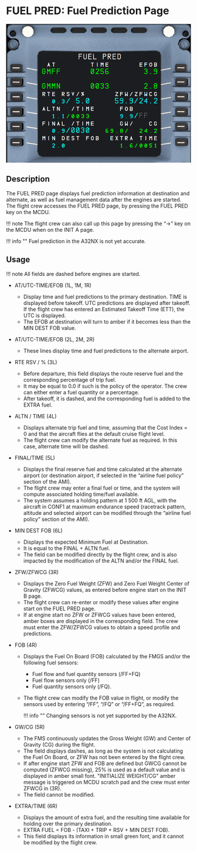 # FUEL PRED: Fuel Prediction Page

![FUEL PRED](../../assets/a32nx-briefing/mcdu/mcdu-fuel-pred.png)

## Description

The FUEL PRED page displays fuel prediction information at destination and alternate, as well as
fuel management data after the engines are started. The flight crew accesses the FUEL PRED page,
by pressing the FUEL PRED key on the MCDU.

!!! note
    The flight crew can also call up this page by pressing the “→” key on the MCDU when on
    the INIT A page.

!!! info ""
    Fuel prediction in the A32NX is not yet accurate.

## Usage

!!! note
    All fields are dashed before engines are started.

- AT/UTC-TIME/EFOB (1L, 1M, 1R)
    - Display time and fuel predictions to the primary destination. TIME is displayed before takeoff. UTC 
      predictions are displayed after takeoff. If the flight crew has entered an Estimated Takeoff Time (ETT), the 
      UTC is displayed.
    - The EFOB at destination will turn to amber if it becomes less than the MIN DEST FOB value.

- AT/UTC-TIME/EFOB (2L, 2M, 2R)
    - These lines display time and fuel predictions to the alternate airport.

- RTE RSV / % (3L)
    - Before departure, this field displays the route reserve fuel and the corresponding percentage of trip fuel. 
    - It may be equal to 0.0 if such is the policy of the operator. The crew can either enter a fuel quantity or a 
      percentage. 
    - After takeoff, it is dashed, and the corresponding fuel is added to the EXTRA fuel.

- ALTN / TIME (4L)
    - Displays alternate trip fuel and time, assuming that the Cost Index = 0 and that the aircraft flies at the 
      default cruise flight level.  
    - The flight crew can modify the alternate fuel as required. In this case, alternate time will be dashed.

- FINAL/TIME (5L)
    - Displays the final reserve fuel and time calculated at the alternate airport (or destination airport, if 
      selected in the “airline fuel policy” section of the AMI). 
    - The flight crew may enter a final fuel or time, and the system will compute associated holding time/fuel 
      available.
    - The system assumes a holding pattern at 1 500 ft AGL, with the aircraft in CONF1 at maximum endurance speed 
      (racetrack pattern, altitude and selected airport can be modified through the “airline fuel policy” section of 
      the AMI).

- MIN DEST FOB (6L) 
    - Displays the expected Minimum Fuel at Destination. 
    - It is equal to the FINAL + ALTN fuel. 
    - The field can be modified directly by the flight crew, and is also impacted by the modification of the ALTN 
      and/or the FINAL fuel.

- ZFW/ZFWCG (3R)
    - Displays the Zero Fuel Weight (ZFW) and Zero Fuel Weight Center of Gravity (ZFWCG) values, as entered before 
      engine start on the INIT B page. 
    - The flight crew can re-enter or modify these values after engine start on the 
      FUEL PRED page. 
    - If at engine start no ZFW or ZFWCG values have been entered, amber boxes are displayed in the 
      corresponding field. The crew must enter the ZFW/ZFWCG values to obtain a speed profile and predictions.

- FOB (4R)
    - Displays the Fuel On Board (FOB) calculated by the FMGS and/or the following fuel sensors:
        - Fuel flow and fuel quantity sensors (/FF+FQ)
        - Fuel flow sensors only (/FF)
        - Fuel quantity sensors only (/FQ).
    - The flight crew can modify the FOB value in flight, or modify the
      sensors used by entering “/FF”, “/FQ” or “/FF+FQ”, as required.

        !!! info ""
            Changing sensors is not yet supported by the A32NX. 

- GW/CG (5R)
    - The FMS continuously updates the Gross Weight (GW) and Center of Gravity (CG) during the flight. 
    - The field displays dashes, as long as the system is not calculating the Fuel On Board, or ZFW has not been 
      entered by the flight crew. 
    - If after engine start ZFW and FOB are defined but GWCG cannot be computed (ZFWCG missing), 25% is used as a 
      default value and is displayed in amber small font. "INITIALIZE WEIGHT/CG" amber message is triggered on MCDU 
      scratch pad and the crew must enter ZFWCG in (3R). 
    - The field cannot be modified.

- EXTRA/TIME (6R)
    - Displays the amount of extra fuel, and the resulting time available for holding over the primary destination.
    - EXTRA FUEL = FOB - (TAXI + TRIP + RSV + MIN DEST FOB). 
    - This field displays its information in small green font, and it cannot be modified by the flight crew.
